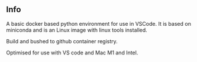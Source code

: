 
## Info

A basic docker based python environment for use in VSCode.
It is based on miniconda and is an Linux image with linux tools installed.

Build and bushed to github container registry.

Optimised for use with VS code and Mac M1 and Intel.
